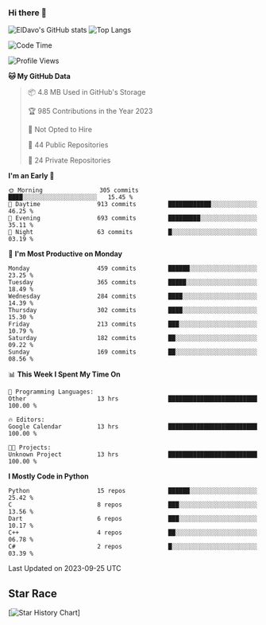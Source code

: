 ### Hi there 👋
![ElDavo's GitHub stats](https://github-readme-stats.vercel.app/api?username=ElDavoo&show_icons=true&theme=chartreuse-dark)
![Top Langs](https://github-readme-stats.vercel.app/api/top-langs/?username=ElDavoo&theme=chartreuse-dark&layout=compact)

<!--START_SECTION:waka-->
![Code Time](http://img.shields.io/badge/Code%20Time-413%20hrs%2037%20mins-blue)

![Profile Views](http://img.shields.io/badge/Profile%20Views-0-blue)

**🐱 My GitHub Data** 

> 📦 4.8 MB Used in GitHub's Storage 
 > 
> 🏆 985 Contributions in the Year 2023
 > 
> 🚫 Not Opted to Hire
 > 
> 📜 44 Public Repositories 
 > 
> 🔑 24 Private Repositories 
 > 
**I'm an Early 🐤** 

```text
🌞 Morning                305 commits         ████░░░░░░░░░░░░░░░░░░░░░   15.45 % 
🌆 Daytime                913 commits         ████████████░░░░░░░░░░░░░   46.25 % 
🌃 Evening                693 commits         █████████░░░░░░░░░░░░░░░░   35.11 % 
🌙 Night                  63 commits          █░░░░░░░░░░░░░░░░░░░░░░░░   03.19 % 
```
📅 **I'm Most Productive on Monday** 

```text
Monday                   459 commits         ██████░░░░░░░░░░░░░░░░░░░   23.25 % 
Tuesday                  365 commits         █████░░░░░░░░░░░░░░░░░░░░   18.49 % 
Wednesday                284 commits         ████░░░░░░░░░░░░░░░░░░░░░   14.39 % 
Thursday                 302 commits         ████░░░░░░░░░░░░░░░░░░░░░   15.30 % 
Friday                   213 commits         ███░░░░░░░░░░░░░░░░░░░░░░   10.79 % 
Saturday                 182 commits         ██░░░░░░░░░░░░░░░░░░░░░░░   09.22 % 
Sunday                   169 commits         ██░░░░░░░░░░░░░░░░░░░░░░░   08.56 % 
```


📊 **This Week I Spent My Time On** 

```text
💬 Programming Languages: 
Other                    13 hrs              █████████████████████████   100.00 % 

🔥 Editors: 
Google Calendar          13 hrs              █████████████████████████   100.00 % 

🐱‍💻 Projects: 
Unknown Project          13 hrs              █████████████████████████   100.00 % 
```

**I Mostly Code in Python** 

```text
Python                   15 repos            ██████░░░░░░░░░░░░░░░░░░░   25.42 % 
C                        8 repos             ███░░░░░░░░░░░░░░░░░░░░░░   13.56 % 
Dart                     6 repos             ███░░░░░░░░░░░░░░░░░░░░░░   10.17 % 
C++                      4 repos             ██░░░░░░░░░░░░░░░░░░░░░░░   06.78 % 
C#                       2 repos             █░░░░░░░░░░░░░░░░░░░░░░░░   03.39 % 
```




 Last Updated on 2023-09-25 UTC
<!--END_SECTION:waka-->

## Star Race

[![Star History Chart](https://api.star-history.com/svg?repos=ElDavoo/WhatsApp-Crypt14-Crypt15-Decrypter,ElDavoo/TuringOS,EliteAndroidApps/WhatsApp-Crypt12-Decrypter,KnugiHK/Whatsapp-Chat-Exporter&type=Date)]
